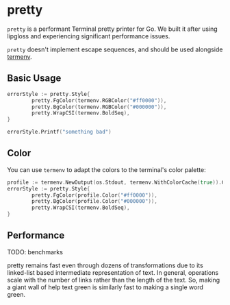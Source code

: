 # pretty

`pretty` is a performant Terminal pretty printer for Go. We built it after
using lipgloss and experiencing significant performance issues.

`pretty` doesn't implement escape sequences, and should be used alongside [termenv](https://pkg.go.dev/github.com/muesli/termenv).


## Basic Usage

```go
errorStyle := pretty.Style{
		pretty.FgColor(termenv.RGBColor("#ff0000")),
		pretty.BgColor(termenv.RGBColor("#000000")),
		pretty.WrapCSI(termenv.BoldSeq),
}

errorStyle.Printf("something bad")
```

## Color

You can use `termenv` to adapt the colors to the terminal's color palette:

```go
profile := termenv.NewOutput(os.Stdout, termenv.WithColorCache(true)).ColorProfile()
errorStyle := pretty.Style{
        pretty.FgColor(profile.Color("#ff0000")),
        pretty.BgColor(profile.Color("#000000")),
        pretty.WrapCSI(termenv.BoldSeq),
}
```

## Performance

TODO: benchmarks

pretty remains fast even through dozens of transformations due to its linked-list
based intermediate representation of text. In general, operations scale with
the number of links rather than the length of the text. So, making a giant
wall of help text green is similarly fast to making a single word green.